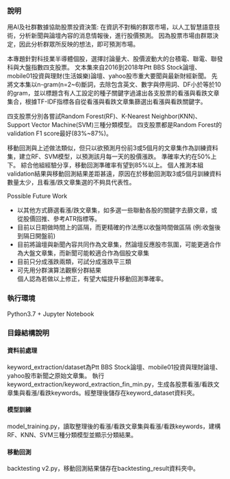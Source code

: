 ### 說明
用AI及社群數據協助股票投資決策: 在資訊不對稱的群眾市場，以人工智慧語意技術，分析新聞與論壇內容的消息情報後，進行股價預測。 因為股票市場由群眾決定，因此分析群眾所反映的想法，即可預測市場。         

本專題針對科技業半導體個股，選擇討論量大、股價波動大的台積電、聯電、聯發科與大盤指數四支股票。 文本集來自2016到2018年Ptt BBS Stock論壇、mobile01投資與理財(生活娛樂)論壇、yahoo股市重大要聞與最新財經新聞。 先將文本集以n-gram(n=2~6)斷詞，去除包含英文、數字與停用詞、DF小於等於10的gram，並以標題含有人工設定的種子關鍵字過濾出各支股票的看漲與看跌文章集合，根據TF-IDF指標各自從看漲與看跌文章集篩選出看漲與看跌關鍵字。          

四支股票分別各嘗試Random Forest(RF)、K-Nearest Neighbor(KNN)、Support Vector Machine(SVM)三種分類模型。 四支股票都是Random Forest的validation F1 score最好(83%~87%)。                

移動回測與上述做法類似，但只以欲預測月份前3或5個月的文章集作為訓練資料集，建立RF、SVM模型，以預測該月每一天的股價漲跌。 準確率大約在50%上下。 綜合他組經驗分享，移動回測準確率有望到85%以上。 個人推測本組validation結果與移動回測結果差距甚遠，原因在於移動回測取3或5個月訓練資料數量太少，且看漲/跌文章集選的不夠具代表性。            

Possible Future Work
* 以其他方式篩選看漲/跌文章集，如多選一些聯動各股的關鍵字去篩文章，或從股價回推、參考ATR指標等。
* 目前以日期做時間上的區隔，而更精確的作法應以收盤時間做區隔 (例:收盤後到隔日開盤前)
* 目前將論壇與新聞內容共同作為文章集，然論壇反應股市氛圍，可能更適合作為大盤文章集，而新聞可能較適合作為個股文章集
* 目前只分成漲跌兩類，可試分成漲跌平三類
* 可先用分群演算法觀察分群結果        
個人認為若做以上修正，有望大幅提升移動回測準確率。

### 執行環境
Python3.7 + Jupyter Notebook

### 目錄結構說明
#### 資料前處理
keyword_extraction/dataset為Ptt BBS Stock論壇、mobile01投資與理財論壇、yahoo股市新聞之原始文章集。
執行keyword_extraction/keyword_extraction_fin_min.py，生成各股票看漲/看跌文章集與看漲/看跌keywords。經整理後儲存在keyword_dataset資料夾。
#### 模型訓練
model_training.py，讀取整理後的看漲/看跌文章集與看漲/看跌keywords，建構RF、KNN、SVM三種分類模型並顯示分類結果。
#### 移動回測
backtesting v2.py，移動回測結果儲存在backtesting_result資料夾中。


